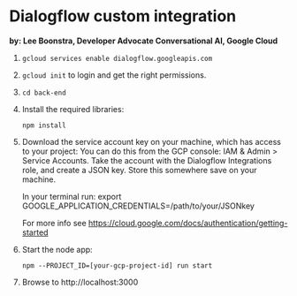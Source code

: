 # Dialogflow custom integration

**by: Lee Boonstra, Developer Advocate Conversational AI, Google Cloud**

1. `gcloud services enable dialogflow.googleapis.com`

1. `gcloud init` to login and get the right permissions.

1. `cd back-end`

1. Install the required libraries:

    `npm install`

1. Download the service account key on your machine, which has access to your project: You can do this from the GCP console: IAM & Admin > Service Accounts. Take the account with the Dialogflow Integrations role, and create a JSON key. Store this somewhere save on your machine.

    In your terminal run:
    export GOOGLE_APPLICATION_CREDENTIALS=/path/to/your/JSONkey

    For more info see https://cloud.google.com/docs/authentication/getting-started


1. Start the node app:

   `npm --PROJECT_ID=[your-gcp-project-id] run start`

1. Browse to http://localhost:3000
